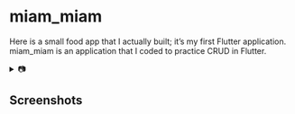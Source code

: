 # miam_miam
Here is a small food app that I actually built; it’s my first Flutter application. miam_miam is an application that I coded to practice CRUD in Flutter.

<details>
<summary>📷 <h2>Screenshots<h2/></summary>

![](lib/screenshots/login.png)
![](lib/screenshots/foodpage.png)
![](lib/screenshots/add.png)
![](lib/screenshots/editfood.png)
### App Preview

|              ****             |             ****          |            
| :----------------------------------: | :----------------------------------: | 
| <img src="lib/screenshots/deux.png" width="350"> |  <img src="lib/screenshots/un.png" width="350"> | 
|              ****             |             ****          |            
| :----------------------------------: | :----------------------------------: | 
| <img src="lib/screenshots/trois.png" width="350"> |  <img src="lib/screenshots/quatre.png" width="350"> | 


</details>
